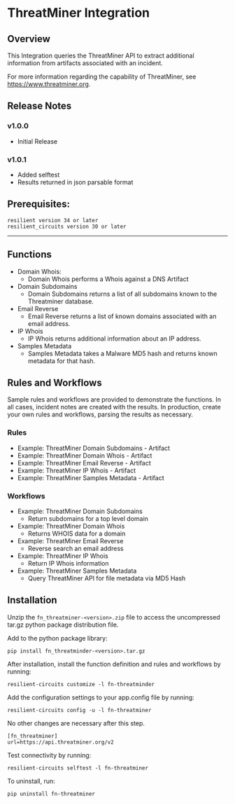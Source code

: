 # ThreatMiner Integration

## Overview

This Integration queries the ThreatMiner API to extract additional information from artifacts associated with an incident.

For more information regarding the capability of ThreatMiner, see https://www.threatminer.org.

## Release Notes
<!--
  Specify all changes in this release. Do not remove the release 
  notes of a previous release
-->
### v1.0.0
* Initial Release
### v1.0.1
* Added selftest
* Results returned in json parsable format

## Prerequisites:
```
resilient version 34 or later
resilient_circuits version 30 or later
```
---
## Functions

+ Domain Whois:
  + Domain Whois performs a Whois against a DNS Artifact
+ Domain Subdomains
  + Domain Subdomains returns a list of all subdomains known to the Threatminer database.
+ Email Reverse
  + Email Reverse returns a list of known domains associated with an email address.
+ IP Whois
  + IP Whois returns additional information about an IP address.
+ Samples Metadata
  + Samples Metadata takes a Malware MD5 hash and returns known metadata for that hash.

## Rules and Workflows
Sample rules and workflows are provided to demonstrate the functions. In all cases, incident notes are created 
with the results. In production, create your own rules and workflows, parsing the 
results as necessary.

### Rules
* Example: ThreatMiner Domain Subdomains - Artifact 	
* Example: ThreatMiner Domain Whois 	- Artifact 	
* Example: ThreatMiner Email Reverse  	- Artifact 	
* Example: ThreatMiner IP Whois  	- Artifact 	
* Example: ThreatMiner Samples Metadata  	- Artifact 	
  	
### Workflows
* Example: ThreatMiner Domain Subdomains 	
  + Return subdomains for a top level domain
* Example: ThreatMiner Domain Whois 	
  + Returns WHOIS data for a domain
* Example: ThreatMiner Email Reverse 	
  + Reverse search an email address
* Example: ThreatMiner IP Whois 	
  + Return IP Whois information 	
* Example: ThreatMiner Samples Metadata 	
  + Query ThreatMiner API for file metadata via MD5 Hash


## Installation
Unzip the `fn_threatminer-<version>.zip` file to access the uncompressed tar.gz python package
distribution file.

Add to the python package library:
    
    pip install fn_threatminder-<version>.tar.gz

After installation, install the function definition and rules and workflows by running:
```aidl
resilient-circuits customize -l fn-threatminder
```

Add the configuration settings to your app.config file by running:

```resilient-circuits config -u -l fn-threatminer```
 
No other changes are necessary after this step.

```aidl
[fn_threatminer]
url=https://api.threatminer.org/v2
```

Test connectivity by running:
```aidl
resilient-circuits selftest -l fn-threatminer
```

To uninstall, run:

    pip uninstall fn-threatminer
